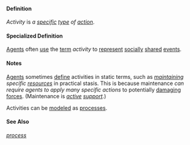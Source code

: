 #### Definition

*Activity* is *a [specific](https://github.com/gcassel/Modular-Organization-Terminology/blob/master/terms/specific.md) [type](https://github.com/gcassel/Modular-Organization-Terminology/blob/master/terms/type.md) of [action](https://github.com/gcassel/Modular-Organization-Terminology/blob/master/terms/act.md)*.  

#### Specialized Definition

[Agents](https://github.com/gcassel/Modular-Organization-Terminology/blob/master/terms/agent.md) often [use](https://github.com/gcassel/Modular-Organization-Terminology/blob/master/terms/use.md) the [term](https://github.com/gcassel/Modular-Organization-Terminology/blob/master/terms/term.md) *activity* to [represent](https://github.com/gcassel/Modular-Organization-Terminology/blob/master/terms/represent.md) [socially](https://github.com/gcassel/Modular-Organization-Terminology/blob/master/terms/social.md) [shared](https://github.com/gcassel/Modular-Organization-Terminology/new/master/terms/common.md) [events](https://github.com/gcassel/Modular-Organization-Terminology/blob/master/terms/event.md).

#### Notes

[Agents](https://github.com/gcassel/Modular-Organization-Terminology/blob/master/terms/agent.md) sometimes [define](https://github.com/gcassel/Modular-Organization-Terminology/blob/master/terms/define.md) activities in static terms, such as *[maintaining](https://github.com/gcassel/Modular-Organization-Terminology/blob/master/terms/maintain.md) specific [resources](https://github.com/gcassel/Modular-Organization-Terminology/blob/master/terms/resource.md)* in practical stasis.  This is because maintenance *can require agents to apply many specific actions* to potentially [damaging](https://github.com/gcassel/Modular-Organization-Terminology/blob/master/terms/damage.md) [forces](https://github.com/gcassel/Modular-Organization-Terminology/blob/master/terms/force.md).  (Maintenance is *[active](https://github.com/gcassel/Modular-Organization-Terminology/blob/master/terms/active.md) [support](https://github.com/gcassel/Modular-Organization-Terminology/blob/master/terms/support.md)*.)

Activities can be [modeled](https://github.com/gcassel/Modular-Organization-Terminology/blob/master/terms/model.md) as [processes](https://github.com/gcassel/Modular-Organization-Terminology/blob/master/terms/process.md).

#### See Also

*[process](https://github.com/gcassel/Modular-Organization-Terminology/blob/master/terms/process.md)*
